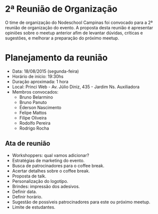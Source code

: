 # 2ª Reunião de Organização

O time de organização do Nodeschool Campinas foi convocado para a 2ª reunião de organização do evento. A proposta desta reunião é apresentar opiniões sobre o meetup anterior afim de levantar dúvidas, críticas e sugestões, e melhorar a preparação do próximo meetup.

# Planejamento da reunião
* Data: 18/08/2015 (segunda-feira)
* Horário de início: 19:30hs
* Duração aproximada: 1 hora
* Local: Princi Web - Av. Júlio Diniz, 435 - Jardim Ns. Auxiliadora
* Membros convocados:
   * Bruno Belarmino
   * Bruno Panuto
   * Éderson Nascimento
   * Felipe Mattos
   * Filipe Oliveira
   * Rodolfo Pereira
   * Rodrigo Rocha

## Ata de reunião
* Workshoppers: qual vamos adicionar?
* Estratégias de marketing do evento.
* Busca de patrocinadores para o coffee break.
* Acertar detalhes sobre o coffee break.
* Proposta de talk.
* Personalização do logotipo.
* Brindes: impressão dos adesivos.
* Definir data.
* Definir horário.
* Sugestão de possíveis patrocinadores para este ou próximo meetup.
* Limite de estudantes.
